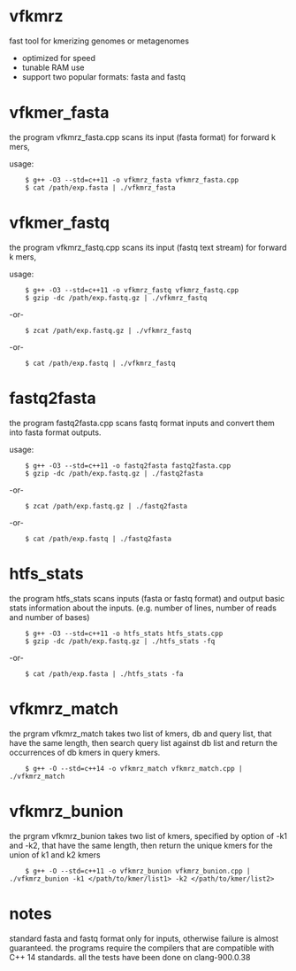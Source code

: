 # vfkmrz
fast tool for kmerizing genomes or metagenomes
* optimized for speed
* tunable RAM use 
* support two popular formats: fasta and fastq

# vfkmer_fasta
the program vfkmrz_fasta.cpp scans its input (fasta format) for forward k mers,

usage:
```shell
    $ g++ -O3 --std=c++11 -o vfkmrz_fasta vfkmrz_fasta.cpp
    $ cat /path/exp.fasta | ./vfkmrz_fasta
```

# vfkmer_fastq
the program vfkmrz_fastq.cpp scans its input (fastq text stream) for forward k mers,

usage:

```shell
    $ g++ -O3 --std=c++11 -o vfkmrz_fastq vfkmrz_fastq.cpp
    $ gzip -dc /path/exp.fastq.gz | ./vfkmrz_fastq
```

-or-

```shell
    $ zcat /path/exp.fastq.gz | ./vfkmrz_fastq
```

-or- 

```shell
    $ cat /path/exp.fastq | ./vfkmrz_fastq
```

# fastq2fasta
the program fastq2fasta.cpp scans fastq format inputs and convert them into fasta format outputs.

usage:

```shell
    $ g++ -O3 --std=c++11 -o fastq2fasta fastq2fasta.cpp
    $ gzip -dc /path/exp.fastq.gz | ./fastq2fasta
```

-or-

```shell
    $ zcat /path/exp.fastq.gz | ./fastq2fasta
```

-or- 

```shell
    $ cat /path/exp.fastq | ./fastq2fasta
```

# htfs_stats 
the program htfs_stats scans inputs (fasta or fastq format) and output basic stats information about the inputs. (e.g. number of lines, number of reads and number of bases)


```shell
    $ g++ -O3 --std=c++11 -o htfs_stats htfs_stats.cpp
    $ gzip -dc /path/exp.fastq.gz | ./htfs_stats -fq
```

-or-

```shell
    $ cat /path/exp.fasta | ./htfs_stats -fa
```

# vfkmrz_match
the prgram vfkmrz_match takes two list of kmers, db and query list, that have the same length, then search query list against db list and return the occurrences of db kmers in query kmers.

```shell
    $ g++ -O --std=c++14 -o vfkmrz_match vfkmrz_match.cpp | ./vfkmrz_match
```

# vfkmrz_bunion
the prgram vfkmrz_bunion takes two list of kmers, specified by option of -k1 and -k2, that have the same length, then return the unique kmers for the union of k1 and k2 kmers 

```shell
    $ g++ -O --std=c++11 -o vfkmrz_bunion vfkmrz_bunion.cpp | ./vfkmrz_bunion -k1 </path/to/kmer/list1> -k2 </path/to/kmer/list2>
```


# notes
standard fasta and fastq format only for inputs, otherwise failure is almost guaranteed. 
the programs require the compilers that are compatible with C++ 14 standards.
all the tests have been done on clang-900.0.38
